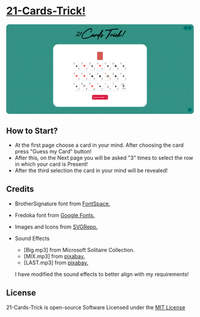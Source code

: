 # [21-Cards-Trick!](https://praashoo7.github.io/21-Cards-Trick/)

![Readme Image](imgs/ReadMe-Images/MAIN.png)

## How to Start?

  - At the first page choose a card in your mind. After choosing the card press "Guess my Card" button!
  - After this, on the Next page you will be asked "3" times to select the row in which your card is Present!
  - After the third selection the card in your mind will be revealed!


## Credits

  - BrotherSignature font from [FontSpace.](https://www.fontspace.com/brother-signature-font-f109627)
  - Fredoka font from [Google Fonts.](https://fonts.google.com/specimen/Fredoka?preview.text=At%20the%20first%20page%20choose%20a%20card%20in%20your%20mind.&query=Fredoka&stroke=Sans+Serif)
  - Images and Icons from [SVGRepo.](https://www.svgrepo.com/)
  - Sound Effects
      - [Big.mp3] from Microsoft Solitaire Collection.
      - [MIX.mp3] from [pixabay.](https://pixabay.com/sound-effects/)
      - [LAST.mp3] from [pixabay.](https://pixabay.com/sound-effects/)

    I have modified the sound effects to better align with my requirements!

## License

21-Cards-Trick is open-source Software Licensed under the [MIT License](https://github.com/Praashoo7/21-Cards/blob/main/LICENSE)
